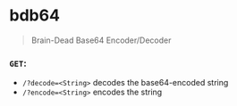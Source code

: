 # bdb64
> Brain-Dead Base64 Encoder/Decoder

### `GET`:
* `/?decode=<String>` decodes the base64-encoded string
* `/?encode=<String>` encodes the string
